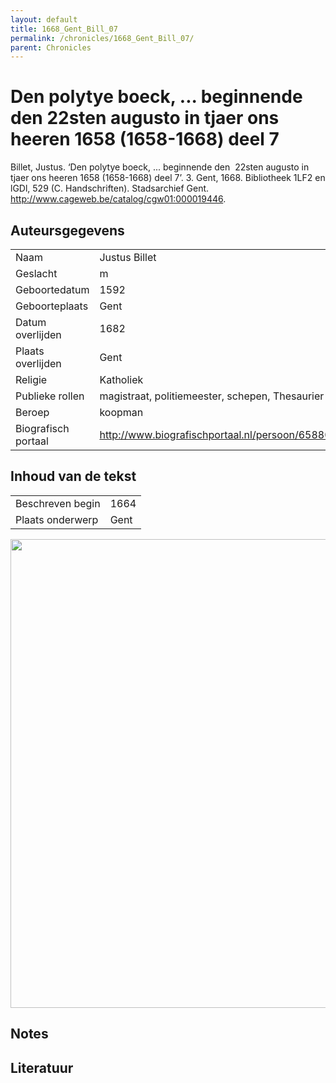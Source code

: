 ```yaml
---
layout: default
title: 1668_Gent_Bill_07
permalink: /chronicles/1668_Gent_Bill_07/
parent: Chronicles
--- 
```



# Den polytye boeck, ... beginnende den  22sten augusto in tjaer ons heeren 1658 (1658-1668) deel 7 

Billet, Justus. ‘Den polytye boeck, ... beginnende den  22sten augusto in tjaer ons heeren 1658 (1658-1668) deel 7’. 3. Gent, 1668. Bibliotheek 1LF2 en lGDl, 529 (C. Handschriften). Stadsarchief Gent. http://www.cageweb.be/catalog/cgw01:000019446. 

## Auteursgegevens 

| | | 
| --------------- | --------------- | 
| Naam | Justus Billet | 
| Geslacht | m | 
| Geboortedatum | 1592 | 
| Geboorteplaats | Gent | 
| Datum overlijden | 1682 | 
| Plaats overlijden | Gent | 
| Religie | Katholiek | 
| Publieke rollen | magistraat, politiemeester, schepen, Thesaurier | 
| Beroep | koopman | 
| Biografisch portaal | http://www.biografischportaal.nl/persoon/65880947 | 

## Inhoud van de tekst 

| | | 
| --------------- | --------------- | 
| Beschreven begin | 1664 | 
| Plaats onderwerp | Gent | 

[<img src="..\..\barplots_chronicles\1668_Gent_Bill_07.jpg" width="750"/>](..\..\barplots_chronicles\1668_Gent_Bill_07.jpg) 

## Notes 

## Literatuur 

